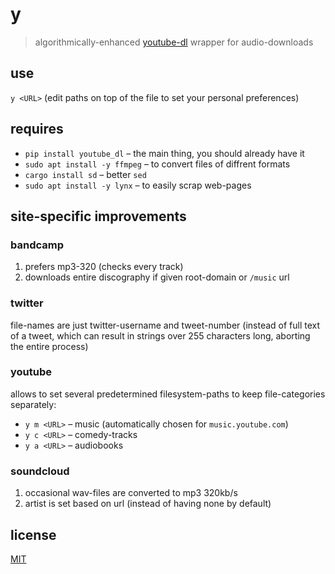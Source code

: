 # y

> algorithmically-enhanced [youtube-dl](https://yt-dl.org) wrapper for audio-downloads


## use
`y <URL>`
(edit paths on top of the file to set your personal preferences)


## requires
- `pip install youtube_dl` – the main thing, you should already have it
- `sudo apt install -y ffmpeg` – to convert files of diffrent formats
- `cargo install sd` – better `sed`
- `sudo apt install -y lynx` – to easily scrap web-pages


## site-specific improvements

### bandcamp
1. prefers mp3-320 (checks every track)
2. downloads entire discography if given root-domain or `/music` url

### twitter
file-names are just twitter-username and tweet-number
(instead of full text of a tweet, which can result in strings over 255 characters long, aborting the entire process)

### youtube
allows to set several predetermined filesystem-paths to keep file-categories separately:

- `y m <URL>` – music (automatically chosen for `music.youtube.com`)
- `y c <URL>` – comedy-tracks
- `y a <URL>` – audiobooks

### soundcloud
1. occasional wav-files are converted to mp3 320kb/s
2. artist is set based on url (instead of having none by default)


## license
[MIT](./LICENSE)